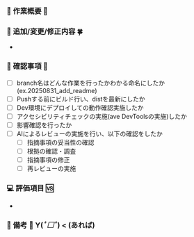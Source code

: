 ### 🌸 作業概要 🌸

<!-- 作業内容を簡単に -->


### 💫 追加/変更/修正内容 🍀

<!-- 箇条書きでいいので、あとで見返してわかる内容を -->
- 

### 🎤 確認事項 🎪

- [ ] branch名はどんな作業を行ったかわかる命名にしたか(ex.20250831_add_readme)
- [ ] Pushする前にビルド行い、distを最新にしたか
- [ ] Dev環境にデプロイしての動作確認実施したか
- [ ] アクセシビリティチェックの実施(ave DevToolsの実施)したか
- [ ] 影響確認を行ったか
- [ ] AIによるレビューの実施を行い、以下の確認をしたか
  - [ ] 指摘事項の妥当性の確認
  - [ ] 根拠の確認・調査
  - [ ] 指摘事項の修正
  - [ ] 再レビューの実施

### 💻 評価項目 🆚

<!-- 行った動作確認を箇条書きでも -->
- 

### 🎵 備考 💚 Y(*ﾟ□ﾟ*) < (あれば)